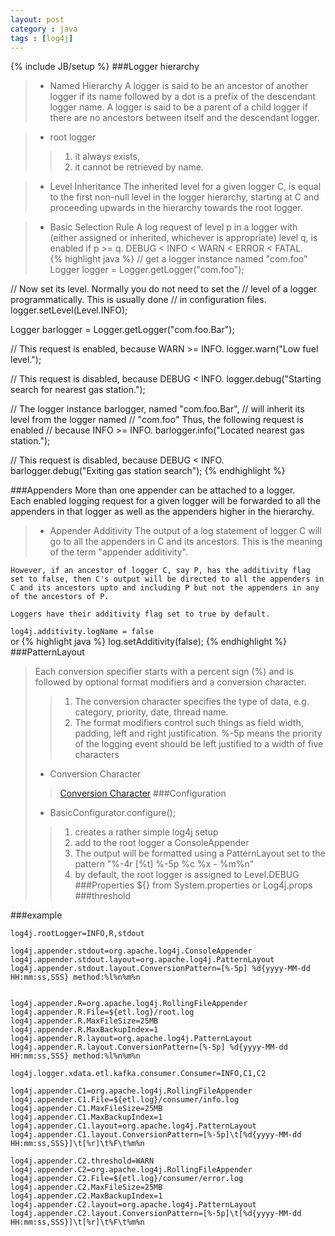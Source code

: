 ```yaml
---
layout: post
category : java
tags : [log4j]
---
```

{% include JB/setup %}
###Logger hierarchy
>+ Named Hierarchy
    A logger is said to be an ancestor of another logger if its name followed by a dot is a prefix of the descendant logger name. A logger is said to be a parent of a child logger if there are no ancestors between itself and the descendant logger.  

>+ root logger
>>1. it always exists,
>>2. it cannot be retrieved by name.  

>+ Level Inheritance
	The inherited level for a given logger C, is equal to the first non-null level in the logger hierarchy, starting at C and proceeding upwards in the hierarchy towards the root logger.  

<!--more-->

>+ Basic Selection Rule
	A log request of level p in a logger with (either assigned or inherited, whichever is appropriate) level q, is enabled if p >= q.
	DEBUG < INFO < WARN < ERROR < FATAL.  
{% highlight java %}
   // get a logger instance named "com.foo"
   Logger  logger = Logger.getLogger("com.foo");

   // Now set its level. Normally you do not need to set the
   // level of a logger programmatically. This is usually done
   // in configuration files.
   logger.setLevel(Level.INFO);

   Logger barlogger = Logger.getLogger("com.foo.Bar");

   // This request is enabled, because WARN >= INFO.
   logger.warn("Low fuel level.");

   // This request is disabled, because DEBUG < INFO.
   logger.debug("Starting search for nearest gas station.");

   // The logger instance barlogger, named "com.foo.Bar",
   // will inherit its level from the logger named
   // "com.foo" Thus, the following request is enabled
   // because INFO >= INFO.
   barlogger.info("Located nearest gas station.");

   // This request is disabled, because DEBUG < INFO.
   barlogger.debug("Exiting gas station search");
{% endhighlight %}

###Appenders
	More than one appender can be attached to a logger.  
	Each enabled logging request for a given logger will be forwarded to all the appenders in that logger as well as the appenders higher in the hierarchy.   
>+ Appender Additivity
	The output of a log statement of logger C will go to all the appenders in C and its ancestors. This is the meaning of the term "appender additivity".

	However, if an ancestor of logger C, say P, has the additivity flag set to false, then C's output will be directed to all the appenders in C and its ancestors upto and including P but not the appenders in any of the ancestors of P.

	Loggers have their additivity flag set to true by default.  

`log4j.additivity.logName = false`  
or
{% highlight java %}
log.setAdditivity(false);
{% endhighlight %}
###PatternLayout
>Each conversion specifier starts with a percent sign (%) and is followed by optional format modifiers and a conversion character.
>>1. The conversion character specifies the type of data, e.g. category, priority, date, thread name.
>>2. The format modifiers control such things as field width, padding, left and right justification.
	%-5p means the priority of the logging event should be left justified to a width of five characters  
>+ Conversion Character  
>>[Conversion Character](http://logging.apache.org/log4j/1.2/apidocs/org/apache/log4j/PatternLayout.html)
###Configuration
>+ BasicConfigurator.configure();
>>1. creates a rather simple log4j setup
>>2. add to the root logger a ConsoleAppender
>>3. The output will be formatted using a PatternLayout set to the pattern "%-4r \[%t\] %-5p %c %x - %m%n"
>>4. by default, the root logger is assigned to Level.DEBUG
###Properties
	${}  from System.properties or Log4j.props
###threshold

###example

	log4j.rootLogger=INFO,R,stdout

	log4j.appender.stdout=org.apache.log4j.ConsoleAppender
	log4j.appender.stdout.layout=org.apache.log4j.PatternLayout
	log4j.appender.stdout.layout.ConversionPattern=[%-5p] %d{yyyy-MM-dd HH:mm:ss,SSS} method:%l%n%m%n


	log4j.appender.R=org.apache.log4j.RollingFileAppender
	log4j.appender.R.File=${etl.log}/root.log
	log4j.appender.R.MaxFileSize=25MB
	log4j.appender.R.MaxBackupIndex=1
	log4j.appender.R.layout=org.apache.log4j.PatternLayout
	log4j.appender.R.layout.ConversionPattern=[%-5p] %d{yyyy-MM-dd HH:mm:ss,SSS} method:%l%n%m%n

	log4j.logger.xdata.etl.kafka.consumer.Consumer=INFO,C1,C2

	log4j.appender.C1=org.apache.log4j.RollingFileAppender
	log4j.appender.C1.File=${etl.log}/consumer/info.log
	log4j.appender.C1.MaxFileSize=25MB
	log4j.appender.C1.MaxBackupIndex=1
	log4j.appender.C1.layout=org.apache.log4j.PatternLayout
	log4j.appender.C1.layout.ConversionPattern=[%-5p]\t[%d{yyyy-MM-dd HH:mm:ss,SSS}]\t[%r]\t%F\t%m%n

	log4j.appender.C2.threshold=WARN
	log4j.appender.C2=org.apache.log4j.RollingFileAppender
	log4j.appender.C2.File=${etl.log}/consumer/error.log
	log4j.appender.C2.MaxFileSize=25MB
	log4j.appender.C2.MaxBackupIndex=1
	log4j.appender.C2.layout=org.apache.log4j.PatternLayout
	log4j.appender.C2.layout.ConversionPattern=[%-5p]\t[%d{yyyy-MM-dd HH:mm:ss,SSS}]\t[%r]\t%F\t%m%n






